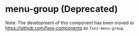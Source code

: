 # menu-group (Deprecated)

Note: The development of this component has been moved to https://github.com/fxos-components as ```fxos-menu-group```.
